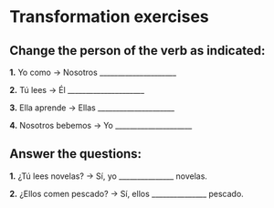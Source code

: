 # Transformation exercises

## Change the person of the verb as indicated:

**1.** Yo como → Nosotros _____________________

**2.** Tú lees → Él _____________________

**3.** Ella aprende → Ellas _____________________

**4.** Nosotros bebemos → Yo _____________________

## Answer the questions:

**1.** ¿Tú lees novelas? → Sí, yo _______________ novelas.

**2.** ¿Ellos comen pescado? → Sí, ellos _______________ pescado.